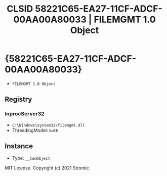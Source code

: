﻿---
title: "CLSID 58221C65-EA27-11CF-ADCF-00AA00A80033 | FILEMGMT 1.0 Object"
excerpt: What is COM-Object CLSID 58221C65-EA27-11CF-ADCF-00AA00A80033?
---

# {58221C65-EA27-11CF-ADCF-00AA00A80033}

* `FILEMGMT 1.0 Object`

## Registry


### InprocServer32

* `C:\Windows\system32\filemgmt.dll`
* ThreadingModel: `both`

## Instance

* Type: `__ComObject`

MIT License. Copyright (c) 2021 Strontic.


